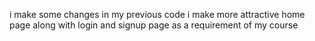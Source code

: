 i make some changes in my previous code i make more attractive home page along with login and signup page as a requirement of my course  
